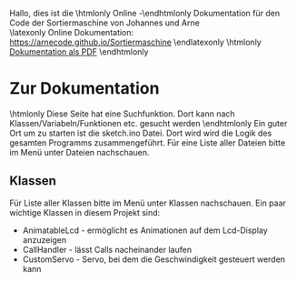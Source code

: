 Hallo, dies ist die \htmlonly Online -\endhtmlonly Dokumentation für den Code der Sortiermaschine von Johannes und Arne   
\latexonly Online Dokumentation: https://arnecode.github.io/Sortiermaschine \endlatexonly
\htmlonly [Dokumentation als PDF](https://arnecode.github.io/Sortiermaschine/refman.pdf) \endhtmlonly

# Zur Dokumentation
\htmlonly Diese Seite hat eine Suchfunktion. Dort kann nach Klassen/Variabeln/Funktionen etc. gesucht werden  \endhtmlonly
Ein guter Ort um zu starten ist die sketch.ino Datei. Dort wird wird die Logik des gesamten Programms zusammengeführt. Für eine Liste aller Dateien bitte im Menü unter Dateien nachschauen.
## Klassen
Für Liste aller Klassen bitte im Menü unter Klassen nachschauen. 
Ein paar wichtige Klassen in diesem Projekt sind:
- AnimatableLcd - ermöglicht es Animationen auf dem Lcd-Display anzuzeigen
- CallHandler - lässt Calls nacheinander laufen
- CustomServo - Servo, bei dem die Geschwindigkeit gesteuert werden kann  
